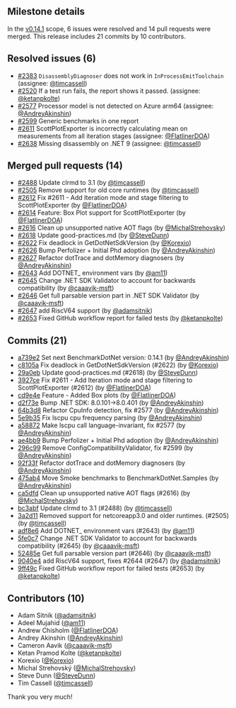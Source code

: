 ## Milestone details

In the [v0.14.1](https://github.com/dotnet/BenchmarkDotNet/issues?q=milestone:v0.14.1) scope, 
6 issues were resolved and 14 pull requests were merged.
This release includes 21 commits by 10 contributors.

## Resolved issues (6)

* [#2383](https://github.com/dotnet/BenchmarkDotNet/issues/2383) `DisassemblyDiagnoser` does not work in `InProcessEmitToolchain` (assignee: [@timcassell](https://github.com/timcassell))
* [#2520](https://github.com/dotnet/BenchmarkDotNet/issues/2520) If a test run fails, the report shows it passed. (assignee: [@ketanpkolte](https://github.com/ketanpkolte))
* [#2577](https://github.com/dotnet/BenchmarkDotNet/issues/2577) Processor model is not detected on Azure arm64 (assignee: [@AndreyAkinshin](https://github.com/AndreyAkinshin))
* [#2599](https://github.com/dotnet/BenchmarkDotNet/issues/2599) Generic benchmarks in one report
* [#2611](https://github.com/dotnet/BenchmarkDotNet/issues/2611) ScottPlotExporter is incorrectly calculating mean on measurements from all iteration stages (assignee: [@FlatlinerDOA](https://github.com/FlatlinerDOA))
* [#2638](https://github.com/dotnet/BenchmarkDotNet/issues/2638) Missing disassembly on .NET 9 (assignee: [@timcassell](https://github.com/timcassell))

## Merged pull requests (14)

* [#2488](https://github.com/dotnet/BenchmarkDotNet/pull/2488) Update clrmd to 3.1 (by [@timcassell](https://github.com/timcassell))
* [#2505](https://github.com/dotnet/BenchmarkDotNet/pull/2505) Remove support for old core runtimes (by [@timcassell](https://github.com/timcassell))
* [#2612](https://github.com/dotnet/BenchmarkDotNet/pull/2612) Fix #2611 - Add Iteration mode and stage filtering to ScottPlotExporter (by [@FlatlinerDOA](https://github.com/FlatlinerDOA))
* [#2614](https://github.com/dotnet/BenchmarkDotNet/pull/2614) Feature: Box Plot support for ScottPlotExporter (by [@FlatlinerDOA](https://github.com/FlatlinerDOA))
* [#2616](https://github.com/dotnet/BenchmarkDotNet/pull/2616) Clean up unsupported native AOT flags (by [@MichalStrehovsky](https://github.com/MichalStrehovsky))
* [#2618](https://github.com/dotnet/BenchmarkDotNet/pull/2618) Update good-practices.md (by [@SteveDunn](https://github.com/SteveDunn))
* [#2622](https://github.com/dotnet/BenchmarkDotNet/pull/2622) Fix deadlock in GetDotNetSdkVersion (by [@Korexio](https://github.com/Korexio))
* [#2626](https://github.com/dotnet/BenchmarkDotNet/pull/2626) Bump Perfolizer + Initial Phd adoption (by [@AndreyAkinshin](https://github.com/AndreyAkinshin))
* [#2627](https://github.com/dotnet/BenchmarkDotNet/pull/2627) Refactor dotTrace and dotMemory diagnosers (by [@AndreyAkinshin](https://github.com/AndreyAkinshin))
* [#2643](https://github.com/dotnet/BenchmarkDotNet/pull/2643) Add DOTNET_ environment vars (by [@am11](https://github.com/am11))
* [#2645](https://github.com/dotnet/BenchmarkDotNet/pull/2645) Change .NET SDK Validator to account for backwards compatibility (by [@caaavik-msft](https://github.com/caaavik-msft))
* [#2646](https://github.com/dotnet/BenchmarkDotNet/pull/2646) Get full parsable version part in .NET SDK Validator (by [@caaavik-msft](https://github.com/caaavik-msft))
* [#2647](https://github.com/dotnet/BenchmarkDotNet/pull/2647) add RiscV64 support (by [@adamsitnik](https://github.com/adamsitnik))
* [#2653](https://github.com/dotnet/BenchmarkDotNet/pull/2653) Fixed GitHub workflow report for failed tests (by [@ketanpkolte](https://github.com/ketanpkolte))

## Commits (21)

* [a739e2](https://github.com/dotnet/BenchmarkDotNet/commit/a739e2cc9a9626b17a85e0fbe7d016282948cad1) Set next BenchmarkDotNet version: 0.14.1 (by [@AndreyAkinshin](https://github.com/AndreyAkinshin))
* [c8105a](https://github.com/dotnet/BenchmarkDotNet/commit/c8105aab564dac2b5c132b6f1d4bf956ee52198c) Fix deadlock in GetDotNetSdkVersion (#2622) (by [@Korexio](https://github.com/Korexio))
* [29a0eb](https://github.com/dotnet/BenchmarkDotNet/commit/29a0ebb25865fbe8ad19923545a409e4bc552e66) Update good-practices.md (#2618) (by [@SteveDunn](https://github.com/SteveDunn))
* [3927ce](https://github.com/dotnet/BenchmarkDotNet/commit/3927ce7b5b77f76fb940fb7e801f189d280c768c) Fix #2611 - Add Iteration mode and stage filtering to ScottPlotExporter (#2612) (by [@FlatlinerDOA](https://github.com/FlatlinerDOA))
* [cd9e4e](https://github.com/dotnet/BenchmarkDotNet/commit/cd9e4e93c3945cffcd9aeb59c01b2dfaee072292) Feature - Added Box plots (by [@FlatlinerDOA](https://github.com/FlatlinerDOA))
* [d2f73e](https://github.com/dotnet/BenchmarkDotNet/commit/d2f73e8a6556c8f07b13e3682dc39911b90f6be0) Bump .NET SDK: 8.0.101->8.0.401 (by [@AndreyAkinshin](https://github.com/AndreyAkinshin))
* [64b3d8](https://github.com/dotnet/BenchmarkDotNet/commit/64b3d85222f6f7b5b8eccf81c6629e7f48a9b7f5) Refactor CpuInfo detection, fix #2577 (by [@AndreyAkinshin](https://github.com/AndreyAkinshin))
* [5e9b35](https://github.com/dotnet/BenchmarkDotNet/commit/5e9b35abeda9c6cc254eb989902a54ba9d4c1027) Fix lscpu cpu frequency parsing (by [@AndreyAkinshin](https://github.com/AndreyAkinshin))
* [a58872](https://github.com/dotnet/BenchmarkDotNet/commit/a58872b82739b14935217adfa25db209d4419f4f) Make lscpu call language-invariant, fix #2577 (by [@AndreyAkinshin](https://github.com/AndreyAkinshin))
* [ae4bb9](https://github.com/dotnet/BenchmarkDotNet/commit/ae4bb9ba1b9363f6f0af33bd02a0c96dcd25101c) Bump Perfolizer + Initial Phd adoption (by [@AndreyAkinshin](https://github.com/AndreyAkinshin))
* [296c99](https://github.com/dotnet/BenchmarkDotNet/commit/296c9962c131ff116527f7e6688fdd0bd8493734) Remove ConfigCompatibilityValidator, fix #2599 (by [@AndreyAkinshin](https://github.com/AndreyAkinshin))
* [92f33f](https://github.com/dotnet/BenchmarkDotNet/commit/92f33f21cb4030d66532b10cf44d878353f97197) Refactor dotTrace and dotMemory diagnosers (by [@AndreyAkinshin](https://github.com/AndreyAkinshin))
* [475ab4](https://github.com/dotnet/BenchmarkDotNet/commit/475ab4518c16e10687bc0ad502b981a6994bb674) Move Smoke benchmarks to BenchmarkDotNet.Samples (by [@AndreyAkinshin](https://github.com/AndreyAkinshin))
* [ca5dfd](https://github.com/dotnet/BenchmarkDotNet/commit/ca5dfdf106affb0922f5b8002a67272a27d3fd03) Clean up unsupported native AOT flags (#2616) (by [@MichalStrehovsky](https://github.com/MichalStrehovsky))
* [bc3abf](https://github.com/dotnet/BenchmarkDotNet/commit/bc3abf9e69f7c1c7a3a058d2945d5c2db86dd262) ﻿Update clrmd to 3.1 (#2488) (by [@timcassell](https://github.com/timcassell))
* [3a2d11](https://github.com/dotnet/BenchmarkDotNet/commit/3a2d115ace6dc7a68a3c00a001243e098e3e4229) ﻿Removed support for netcoreapp3.0 and older runtimes. (#2505) (by [@timcassell](https://github.com/timcassell))
* [adf8e6](https://github.com/dotnet/BenchmarkDotNet/commit/adf8e6d3e2ee2c7289622c7c269ce42a8a16ad3b) Add DOTNET_ environment vars (#2643) (by [@am11](https://github.com/am11))
* [5fe0c7](https://github.com/dotnet/BenchmarkDotNet/commit/5fe0c78539fe5664477649e6e3adc7cb4e97df5f) Change .NET SDK Validator to account for backwards compatibility (#2645) (by [@caaavik-msft](https://github.com/caaavik-msft))
* [52485e](https://github.com/dotnet/BenchmarkDotNet/commit/52485ecf56dc6933691b368d8645dea947b38eb2) Get full parsable version part (#2646) (by [@caaavik-msft](https://github.com/caaavik-msft))
* [9040e4](https://github.com/dotnet/BenchmarkDotNet/commit/9040e40187f2bbecea4aec724f995fde378f608b) add RiscV64 support, fixes #2644 (#2647) (by [@adamsitnik](https://github.com/adamsitnik))
* [9ff49c](https://github.com/dotnet/BenchmarkDotNet/commit/9ff49c679575b25079ad6bead72cb73d0e2bf8f5) Fixed GitHub workflow report for failed tests (#2653) (by [@ketanpkolte](https://github.com/ketanpkolte))

## Contributors (10)

* Adam Sitnik ([@adamsitnik](https://github.com/adamsitnik))
* Adeel Mujahid ([@am11](https://github.com/am11))
* Andrew Chisholm ([@FlatlinerDOA](https://github.com/FlatlinerDOA))
* Andrey Akinshin ([@AndreyAkinshin](https://github.com/AndreyAkinshin))
* Cameron Aavik ([@caaavik-msft](https://github.com/caaavik-msft))
* Ketan Pramod Kolte  ([@ketanpkolte](https://github.com/ketanpkolte))
* Korexio ([@Korexio](https://github.com/Korexio))
* Michal Strehovský ([@MichalStrehovsky](https://github.com/MichalStrehovsky))
* Steve Dunn ([@SteveDunn](https://github.com/SteveDunn))
* Tim Cassell ([@timcassell](https://github.com/timcassell))

Thank you very much!

